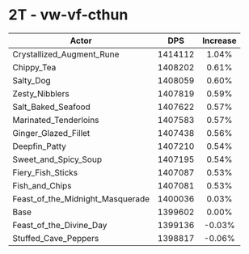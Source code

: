 # 2T - vw-vf-cthun
| Actor | DPS | Increase |
|---|:---:|:---:|
|Crystallized_Augment_Rune|1414112|1.04%|
|Chippy_Tea|1408202|0.61%|
|Salty_Dog|1408059|0.60%|
|Zesty_Nibblers|1407819|0.59%|
|Salt_Baked_Seafood|1407622|0.57%|
|Marinated_Tenderloins|1407583|0.57%|
|Ginger_Glazed_Fillet|1407438|0.56%|
|Deepfin_Patty|1407210|0.54%|
|Sweet_and_Spicy_Soup|1407195|0.54%|
|Fiery_Fish_Sticks|1407087|0.53%|
|Fish_and_Chips|1407081|0.53%|
|Feast_of_the_Midnight_Masquerade|1400036|0.03%|
|Base|1399602|0.00%|
|Feast_of_the_Divine_Day|1399136|-0.03%|
|Stuffed_Cave_Peppers|1398817|-0.06%|
